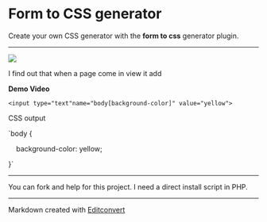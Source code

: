 # Form to CSS generator

Create your own CSS generator with the **form to css** generator plugin.

* * *

![](https://raw.githubusercontent.com/onigetoc/Form-To-CSS---jQuery-Plugin-form-to-CSS-generator/master/screenshot1.png)  

I find out that when a page come in view it add 

**Demo Video**

`<input type="text"name="body[background-color]" value="yellow">`

CSS output

`body {

    background-color: yellow;

}`

* * *

You can fork and help for this project. I need a direct install script in PHP.

* * *

Markdown created with [Editconvert](http://editconvert.com/)
